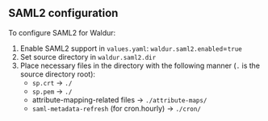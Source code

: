 ## SAML2 configuration
To configure SAML2 for Waldur:
1. Enable SAML2 support in `values.yaml`: `waldur.saml2.enabled`=`true`
2. Set source directory in `waldur.saml2.dir`
3. Place necessary files in the directory with the following manner (`.` is the source directory root):
    - `sp.crt` -> `./`
    - `sp.pem` -> `./`
    - attribute-mapping-related files -> `./attribute-maps/` 
    - `saml-metadata-refresh` (for cron.hourly) -> `./cron/`  
